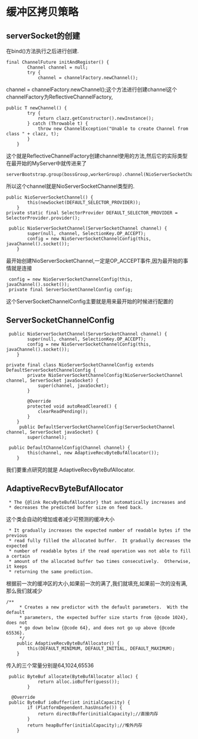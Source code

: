 # 缓冲区拷贝策略
## serverSocket的创建
在bind()方法执行之后进行创建.
```
final ChannelFuture initAndRegister() {
        Channel channel = null;
        try {
            channel = channelFactory.newChannel();
```
 channel = channelFactory.newChannel();这个方法进行创建channel这个channelFactory为ReflectiveChannelFactory,
```
public T newChannel() {
        try {
            return clazz.getConstructor().newInstance();
        } catch (Throwable t) {
            throw new ChannelException("Unable to create Channel from class " + clazz, t);
        }
    }
```
这个就是ReflectiveChannelFactory创建channel使用的方法,然后它的实际类型在最开始的MyServer中就传进来了
```
serverBootstrap.group(bossGroup,workerGroup).channel(NioServerSocketChannel.class)
```
所以这个channel就是NioServerSocketChannel类型的.
```
public NioServerSocketChannel() {
        this(newSocket(DEFAULT_SELECTOR_PROVIDER));
    }
private static final SelectorProvider DEFAULT_SELECTOR_PROVIDER = SelectorProvider.provider();    
```
```
 public NioServerSocketChannel(ServerSocketChannel channel) {
        super(null, channel, SelectionKey.OP_ACCEPT);
        config = new NioServerSocketChannelConfig(this, javaChannel().socket());
    }
```
最开始创建NioServerSocketChannel,一定是OP_ACCEPT事件,因为最开始的事情就是连接
```
 config = new NioServerSocketChannelConfig(this, javaChannel().socket());
 private final ServerSocketChannelConfig config;
```
这个ServerSocketChannelConfig主要就是用来最开始的时候进行配置的
## ServerSocketChannelConfig
```
 public NioServerSocketChannel(ServerSocketChannel channel) {
        super(null, channel, SelectionKey.OP_ACCEPT);
        config = new NioServerSocketChannelConfig(this, javaChannel().socket());
    }
```
```
private final class NioServerSocketChannelConfig extends DefaultServerSocketChannelConfig {
        private NioServerSocketChannelConfig(NioServerSocketChannel channel, ServerSocket javaSocket) {
            super(channel, javaSocket);
        }

        @Override
        protected void autoReadCleared() {
            clearReadPending();
        }
    }
     public DefaultServerSocketChannelConfig(ServerSocketChannel channel, ServerSocket javaSocket) {
        super(channel);
```
```
 public DefaultChannelConfig(Channel channel) {
        this(channel, new AdaptiveRecvByteBufAllocator());
    }
```
我们要重点研究的就是 AdaptiveRecvByteBufAllocator.
## AdaptiveRecvByteBufAllocator
```
 * The {@link RecvByteBufAllocator} that automatically increases and
 * decreases the predicted buffer size on feed back.
```
这个类会自动的增加或者减少可预测的缓冲大小
```
 * It gradually increases the expected number of readable bytes if the previous
 * read fully filled the allocated buffer.  It gradually decreases the expected
 * number of readable bytes if the read operation was not able to fill a certain
 * amount of the allocated buffer two times consecutively.  Otherwise, it keeps
 * returning the same prediction.
```
根据前一次的缓冲区的大小,如果前一次的满了,我们就填充,如果前一次的没有满,那么我们就减少
```
/**
     * Creates a new predictor with the default parameters.  With the default
     * parameters, the expected buffer size starts from {@code 1024}, does not
     * go down below {@code 64}, and does not go up above {@code 65536}.
     */
    public AdaptiveRecvByteBufAllocator() {
        this(DEFAULT_MINIMUM, DEFAULT_INITIAL, DEFAULT_MAXIMUM);
    }
```
传入的三个常量分别是64,1024,65536
```
 public ByteBuf allocate(ByteBufAllocator alloc) {
            return alloc.ioBuffer(guess());
        }
 
  @Override
 public ByteBuf ioBuffer(int initialCapacity) {
        if (PlatformDependent.hasUnsafe()) {
            return directBuffer(initialCapacity);//直接内存
        }
        return heapBuffer(initialCapacity);//堆外内存
    }
```